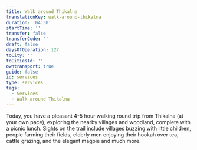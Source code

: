 ```yaml
---
title: Walk around Thikalna
translationKey: walk-around-thikalna
duration: '04:30'
startTime: ''
transfer: false
transferCode: ''
draft: false
daysOfOperation: 127
toCity: ''
toCitiesId: ''
owntransport: true
guide: false
id: services
type: services
tags:
  - Services
  - Walk around Thikalna
---
```

Today, you have a pleasant 4-5 hour walking round trip from Thikalna (at your own pace), exploring the nearby villages and woodland, complete with a picnic lunch. Sights on the trail include villages buzzing with little children, people farming their fields, elderly men enjoying their hookah over tea, cattle grazing, and the elegant magpie and much more.